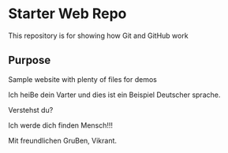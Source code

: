 # Starter Web Repo

This repository is for showing how Git and GitHub work

## Purpose

Sample website with plenty of files for demos



Ich heiBe dein Varter und dies ist ein Beispiel Deutscher sprache.

Verstehst du?

Ich werde dich finden Mensch!!!

Mit freundlichen GruBen,
Vikrant.